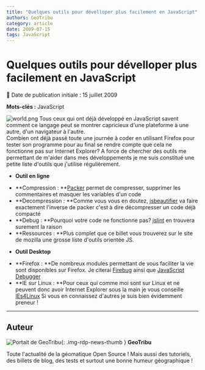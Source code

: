 ```yaml
---
title: "Quelques outils pour dévelloper plus facilement en JavaScript"
authors: GeoTribu
category: article
date: 2009-07-15
tags: JavaScript
---
```


# Quelques outils pour dévelloper plus facilement en JavaScript


:calendar: Date de publication initiale : 15 juillet 2009

**Mots-clés :** JavaScript


![world.png](/sites/default/files/Tuto/img/Blog/world.png) Tous ceux qui ont déjà développé en JavaScript savent comment ce langage peut se montrer capricieux d'une plateforme à une autre, d'un navigateur à l'autre.  
Combien ont déjà passé toute une journée à coder en utilisant Firefox pour tester son programme pour au final se rendre compte que cela ne fonctionne pas sur Internet Explorer? A force de chercher des outils me permettant de m'aider dans mes développements je me suis constitué une petite liste d'outils que j'utilise régulièrement.

* **Outil en ligne**
+ **Compression : **[Packer](http://dean.edwards.name/packer/) permet de compresser, supprimer les commentaires et masquer les variables d'un code
+ **Decompression : **Comme vous vous en doutez, [jsbeautifier](http://jsbeautifier.org/) va faire exactement l'inverse de packer c'est à dire décompresser un code déjà compacté
+ **Debug : **Pourquoi votre code ne fonctionne pas? [jslint](http://www.jslint.com/) en trouvera surement la raison
+ **Ressources : **Plus complet que ce billet vous trouverez sur le site de mozilla une grosse liste d'outils orientée JS.
* **Outil Desktop**
+ **Firefox : **De nombreux modules permettant de vous faciliter la vie sont disponibles sur Firefox. Je citerai [Firebug](https://addons.mozilla.org/fr/firefox/addon/1843) ainsi que [JavaScript Debugger](https://addons.mozilla.org/en-US/firefox/addon/216)
+ **IE sur Linux : **Pour ceux qui comme moi sont sur Linux et ne peuvent donc avoir Internet Explorer sous la main je vous conseille [IEs4Linux](http://www.tatanka.com.br/ies4linux/page/Main_Page)
Si vous en connaissez d'autres je suis bien évidemment preneur !



----

## Auteur

![Portait de GeoTribu](https://cdn.geotribu.fr/images/internal/charte/geotribu\_logo\_64x64.png){: .img-rdp-news-thumb }
**GeoTribu**

Toute l'actualité de la géomatique Open Source ! Mais aussi des tutoriels, des billets de blog, des tests et surtout une bonne humeur géographique !
